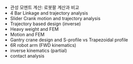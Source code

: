 * 관성 모멘트 계산: 로봇팔 계산과 비교
* 4 Bar Linkage and trajectory analysis
* Slider Crank motion and trajectory analysis
* Trajectory based design (inverse)
* Heavy weight and FEM
* Motion and FEM
* Gantry crane design and S-profile vs Trapezoidal profile
* 6R robot arm (FWD kinematics)
* inverse kinematics (partial)
* contact analysis
